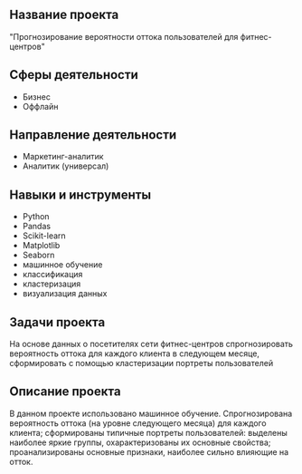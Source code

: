 ## Название проекта
"Прогнозирование вероятности оттока пользователей для фитнес-центров"

## Сферы деятельности
- Бизнес
- Оффлайн

## Направление деятельности
- Маркетинг-аналитик
- Аналитик (универсал)

## Навыки и инструменты
- Python
- Pandas
- Scikit-learn
- Matplotlib
- Seaborn
- машинное обучение
- классификация
- кластеризация
- визуализация данных
## Задачи проекта
На основе данных о посетителях сети фитнес-центров спрогнозировать вероятность оттока для каждого клиента в следующем месяце, 
сформировать с помощью кластеризации портреты пользователей

## Описание проекта
В данном проекте использовано машинное обучение. Спрогнозирована вероятность
оттока (на уровне следующего месяца) для каждого клиента; сформированы типичные
портреты пользователей: выделены наиболее яркие группы, охарактеризованы их
основные свойства; проанализированы основные признаки, наиболее сильно влияющие
на отток.
